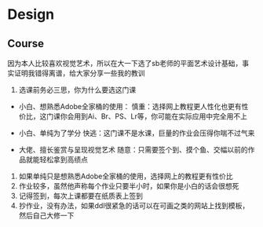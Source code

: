 # Design
## Course
因为本人比较喜欢视觉艺术，所以在大一下选了sb老师的平面艺术设计基础，事实证明我错得离谱，给大家分享一些我的教训

1. 选课前务必三思，你为什么要选这门课

- 小白、想熟悉Adobe全家桶的使用：
    慎重：选择网上教程更人性化也更有性价比，这门课你会用到Ai、Br、PS、Lr等，你可能在实际应用中完全用不上

- 小白、单纯为了学分
    快逃：这门课不是水课，巨量的作业会压得你喘不过气来
- 大佬、擅长鉴赏与呈现视觉艺术
    随意：只需要签个到、摸个鱼、交幅以前的作品就能轻松拿到高绩点

1. 如果单纯只是想熟悉Adobe全家桶的使用，选择网上的教程更有性价比
2. 作业较多，虽然他声称每个作业只要半小时，如果你是小白的话会很想死
3. 记得签到，每次上课都要在纸质表上签到
4. 抄作业，没有办法，如果ddl很紧急的话可以在可画之类的网站上找到模板，然后自己大修一下
